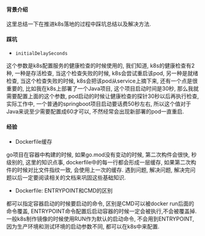 #### 背景介绍

这里总结一下在推进k8s落地的过程中踩坑总结以及解决方法.

#### 踩坑

* `initialDelaySeconds`

这个参数是k8s配置服务的健康检查的时候使用的, 我们知道, k8s的健康检查有2种, 一种是存活检查, 当这个检查失败的时候, k8s会尝试重启该pod, 另一种是就绪检查, 当这个检查失败的时候, k8s会把该pod从service上摘下来, 还有一个点是很重要的, 比如我在k8s上部署了一个Java项目, 这个项目启动时间是30秒, 那么我就需要配置上面的这个参数, pod启动的时候让健康检查的探针30秒以后再执行检查,实际工作中, 一个普通的springboot项目启动要话费50秒左右, 所以这个值对于Java来说至少需要配置成60才可以, 不然经常会出现新部署的pod一直重启.

#### 经验

* Dockerfile缓存

go项目在容器中构建的时候, 如果go.mod没有变动的时候, 第二次构件会很快, 秒级别的, 这里的知识点事, dockerfile中的每一行都会形成一层缓存, 如果第二次构件的时候对比文件指纹一致, 会使用上一次的缓存.
遇到问题, 解决问题, 解决完问题以后一定要阅读相关的文档来巩固这些基础知识.

* Dockerfile: ENTRYPOINT和CMD的区别

都可以指定容器启动的时候要启动的命令, 区别是CMD可以被docker run后面的命令覆盖, ENTRYPOINT命令配置后启动容器的时候一定会被执行,不会被覆盖掉.一般k8s制作镜像的时候使用RUN作为默认的启动命令, 不会用到ENTRYPOINT, 因为生产环境和测试环境的启动参数不同, 都可以在k8s中来配置.